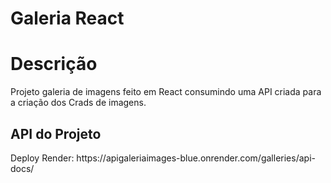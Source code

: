 # Galeria React

<h1>Descrição</h1>

<p>Projeto galeria de imagens feito em React consumindo uma API criada para a criação dos Crads de imagens.</p>

<h2>API do Projeto</h2>

<p>Deploy Render: https://apigaleriaimages-blue.onrender.com/galleries/api-docs/</p>
